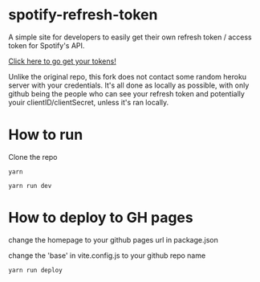 # spotify-refresh-token
A simple site for developers to easily get their own refresh token / access token for Spotify's API.

[Click here to go get your tokens!](https://acorn221.github.io/spotify-token-getter)

Unlike the original repo, this fork does not contact some random heroku server with your credentials. 
It's all done as locally as possible, with only github being the people who can see your refresh token
and potentially youir clientID/clientSecret, unless it's ran locally.

# How to run

Clone the repo

	yarn

	yarn run dev

# How to deploy to GH pages

change the homepage to your github pages url in package.json

change the 'base' in vite.config.js to your github repo name

	yarn run deploy